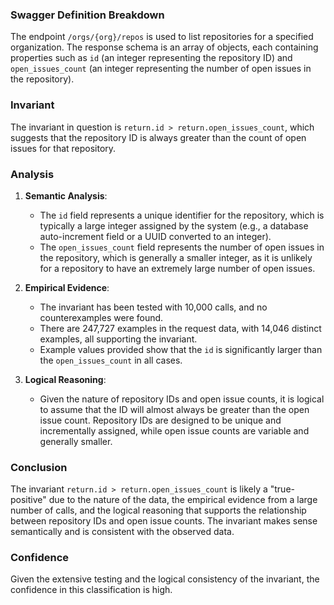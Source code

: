### Swagger Definition Breakdown
The endpoint `/orgs/{org}/repos` is used to list repositories for a specified organization. The response schema is an array of objects, each containing properties such as `id` (an integer representing the repository ID) and `open_issues_count` (an integer representing the number of open issues in the repository).

### Invariant
The invariant in question is `return.id > return.open_issues_count`, which suggests that the repository ID is always greater than the count of open issues for that repository.

### Analysis
1. **Semantic Analysis**: 
   - The `id` field represents a unique identifier for the repository, which is typically a large integer assigned by the system (e.g., a database auto-increment field or a UUID converted to an integer).
   - The `open_issues_count` field represents the number of open issues in the repository, which is generally a smaller integer, as it is unlikely for a repository to have an extremely large number of open issues.

2. **Empirical Evidence**:
   - The invariant has been tested with 10,000 calls, and no counterexamples were found.
   - There are 247,727 examples in the request data, with 14,046 distinct examples, all supporting the invariant.
   - Example values provided show that the `id` is significantly larger than the `open_issues_count` in all cases.

3. **Logical Reasoning**:
   - Given the nature of repository IDs and open issue counts, it is logical to assume that the ID will almost always be greater than the open issue count. Repository IDs are designed to be unique and incrementally assigned, while open issue counts are variable and generally smaller.

### Conclusion
The invariant `return.id > return.open_issues_count` is likely a "true-positive" due to the nature of the data, the empirical evidence from a large number of calls, and the logical reasoning that supports the relationship between repository IDs and open issue counts. The invariant makes sense semantically and is consistent with the observed data.

### Confidence
Given the extensive testing and the logical consistency of the invariant, the confidence in this classification is high.

